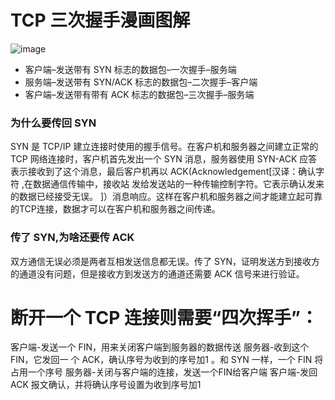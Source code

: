 # TCP 三次握⼿漫画图解
![image](https://github.com/PLa-Chang/Java_respository/assets/86483506/ffb4892f-0523-4c33-a628-4731cf20831f)
- 客户端–发送带有 SYN 标志的数据包–⼀次握⼿–服务端
- 服务端–发送带有 SYN/ACK 标志的数据包–⼆次握⼿–客户端
- 客户端–发送带有带有 ACK 标志的数据包–三次握⼿–服务端

###  为什么要传回 SYN
SYN 是 TCP/IP 建⽴连接时使⽤的握⼿信号。在客户机和服务器之间建⽴正常的 TCP ⽹络连接时，客户机⾸先发出⼀个 SYN 消息，服务器使⽤ SYN-ACK 应答表示接收到了这个消息，最后客户机再以 ACK(Acknowledgement[汉译：确认字符 ,在数据通信传输中，接收站
发给发送站的⼀种传输控制字符。它表示确认发来的数据已经接受⽆误。 ]）消息响应。这样在客户机和服务器之间才能建⽴起可靠的TCP连接，数据才可以在客户机和服务器之间传递。

### 传了 SYN,为啥还要传 ACK
双⽅通信⽆误必须是两者互相发送信息都⽆误。传了 SYN，证明发送⽅到接收⽅的通道没有问题，但是接收⽅到发送⽅的通道还需要 ACK 信号来进⾏验证。

# 断开⼀个 TCP 连接则需要“四次挥⼿”：


客户端-发送⼀个 FIN，⽤来关闭客户端到服务器的数据传送
服务器-收到这个 FIN，它发回⼀ 个 ACK，确认序号为收到的序号加1 。和 SYN ⼀样，⼀个
FIN 将占⽤⼀个序号
服务器-关闭与客户端的连接，发送⼀个FIN给客户端
客户端-发回 ACK 报⽂确认，并将确认序号设置为收到序号加1
